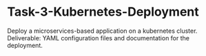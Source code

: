 # Task-3-Kubernetes-Deployment
Deploy a microservices-based application on a kubernetes cluster. Deliverable: YAML configuration files and documentation for the deployment.
